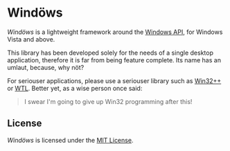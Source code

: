 # Windöws

*Windöws* is a lightweight framework around the [Windows API](https://msdn.microsoft.com/library/windows/desktop/hh920508.aspx), for Windows Vista and above.

This library has been developed solely for the needs of a single desktop application, therefore it is far from being feature complete. Its name has an umlaut, because, why nöt?

For seriouser applications, please use a seriouser library such as [Win32++](https://sourceforge.net/projects/win32-framework/) or [WTL](https://sourceforge.net/projects/wtl/). Better yet, as a wise person once said:

> I swear I'm going to give up Win32 programming after this!

## License

*Windöws* is licensed under the [MIT License](https://opensource.org/licenses/MIT).
